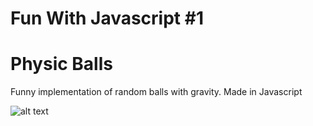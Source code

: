 # Fun With Javascript #1
<h1>Physic Balls</h1>

Funny implementation of random balls with gravity. Made in Javascript



![alt text](https://media.giphy.com/media/3oKIPsm14AEDJA9IGc/giphy.gif)

